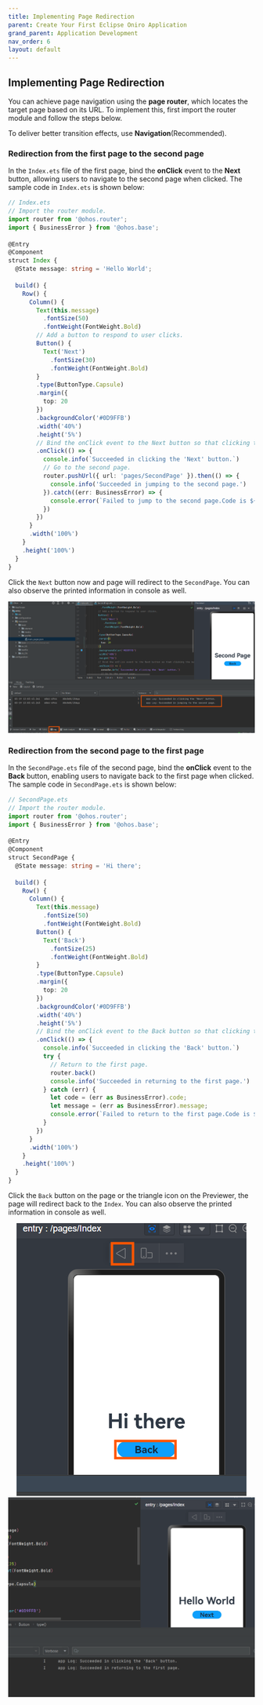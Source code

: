 ```yaml
---
title: Implementing Page Redirection
parent: Create Your First Eclipse Oniro Application
grand_parent: Application Development
nav_order: 6
layout: default
---
```


## Implementing Page Redirection
You can achieve page navigation using the **page router**, which locates the target page based on its URL. To implement this, first import the router module and follow the steps below.  

To deliver better transition effects, use **Navigation**(Recommended).  

### Redirection from the first page to the second page
In the `Index.ets` file of the first page, bind the **onClick** event to the **Next** button, allowing users to navigate to the second page when clicked. The sample code in `Index.ets` is shown below:

```typescript
// Index.ets
// Import the router module.
import router from '@ohos.router';
import { BusinessError } from '@ohos.base';

@Entry
@Component
struct Index {
  @State message: string = 'Hello World';

  build() {
    Row() {
      Column() {
        Text(this.message)
          .fontSize(50)
          .fontWeight(FontWeight.Bold)
        // Add a button to respond to user clicks.
        Button() {
          Text('Next')
            .fontSize(30)
            .fontWeight(FontWeight.Bold)
        }
        .type(ButtonType.Capsule)
        .margin({
          top: 20
        })
        .backgroundColor('#0D9FFB')
        .width('40%')
        .height('5%')
        // Bind the onClick event to the Next button so that clicking the button redirects the user to the second page.
        .onClick(() => {
          console.info(`Succeeded in clicking the 'Next' button.`)
          // Go to the second page.
          router.pushUrl({ url: 'pages/SecondPage' }).then(() => {
            console.info('Succeeded in jumping to the second page.')
          }).catch((err: BusinessError) => {
            console.error(`Failed to jump to the second page.Code is ${err.code}, message is ${err.message}`)
          })
        })
      }
      .width('100%')
    }
    .height('100%')
  }
}
```
Click the `Next` button now and page will redirect to the `SecondPage`. You can also observe the printed information in console as well.
<div style="text-align:center">
    <img src='./images/image25.png'>
</div> 

### Redirection from the second page to the first page
In the `SecondPage.ets` file of the second page, bind the **onClick** event to the **Back** button, enabling users to navigate back to the first page when clicked. The sample code in `SecondPage.ets` is shown below:  
```typescript
// SecondPage.ets
// Import the router module.
import router from '@ohos.router';
import { BusinessError } from '@ohos.base';

@Entry
@Component
struct SecondPage {
  @State message: string = 'Hi there';

  build() {
    Row() {
      Column() {
        Text(this.message)
          .fontSize(50)
          .fontWeight(FontWeight.Bold)
        Button() {
          Text('Back')
            .fontSize(25)
            .fontWeight(FontWeight.Bold)
        }
        .type(ButtonType.Capsule)
        .margin({
          top: 20
        })
        .backgroundColor('#0D9FFB')
        .width('40%')
        .height('5%')
        // Bind the onClick event to the Back button so that clicking the button redirects the user back to the first page.
        .onClick(() => {
          console.info(`Succeeded in clicking the 'Back' button.`)
          try {
            // Return to the first page.
            router.back()
            console.info('Succeeded in returning to the first page.')
          } catch (err) {
            let code = (err as BusinessError).code;
            let message = (err as BusinessError).message;
            console.error(`Failed to return to the first page.Code is ${code}, message is ${message}`)
          }
        })
      }
      .width('100%')
    }
    .height('100%')
  }
}
```
Click the `Back` button on the page or the triangle icon on the Previewer, the page will redirect back to the `Index`. You can also observe the printed information in console as well.
<div style="text-align:center">
    <img src='./images/image26.png'>
    <img src='./images/image27.png'>
</div> 